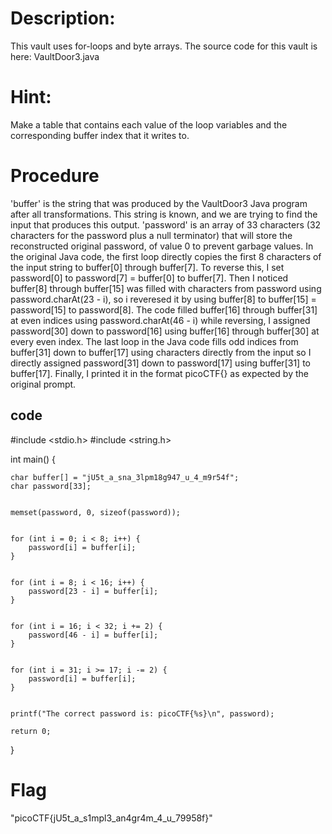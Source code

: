 # Description:
This vault uses for-loops and byte arrays. The source code for this vault is here: VaultDoor3.java
# Hint:
Make a table that contains each value of the loop variables and the corresponding buffer index that it writes to.
# Procedure
'buffer' is the string that was produced by the VaultDoor3 Java program after all transformations. This string is known, and we are trying to find the input that produces this output.
'password' is an array of 33 characters (32 characters for the password plus a null terminator) that will store the reconstructed original password, of value 0 to prevent garbage values. 
In the original Java code, the first loop directly copies the first 8 characters of the input string to buffer[0] through buffer[7]. 
To reverse this, I  set password[0] to password[7] = buffer[0] to buffer[7].
Then I noticed buffer[8] through buffer[15] was filled with characters from password using password.charAt(23 - i), so i reveresed it by using buffer[8] to buffer[15] = password[15] to password[8].
The code filled buffer[16] through buffer[31] at even indices using password.charAt(46 - i)  while reversing, I assigned password[30] down to password[16] using buffer[16] through buffer[30] at every even index.
The last loop in the Java code fills odd indices from buffer[31] down to buffer[17] using characters directly from the input so I directly assigned password[31] down to password[17] using buffer[31] to buffer[17].
Finally, I printed it in the format picoCTF{<password>} as expected by the original prompt.
## code
#include <stdio.h>
#include <string.h>

int main() {

    char buffer[] = "jU5t_a_sna_3lpm18g947_u_4_m9r54f";
    char password[33]; 

    
    memset(password, 0, sizeof(password));

    
    for (int i = 0; i < 8; i++) {
        password[i] = buffer[i];
    }


    for (int i = 8; i < 16; i++) {
        password[23 - i] = buffer[i];
    }

   
    for (int i = 16; i < 32; i += 2) {
        password[46 - i] = buffer[i];
    }

    
    for (int i = 31; i >= 17; i -= 2) {
        password[i] = buffer[i];
    }

   
    printf("The correct password is: picoCTF{%s}\n", password);

    return 0;
}

# Flag
"picoCTF{jU5t_a_s1mpl3_an4gr4m_4_u_79958f}"
